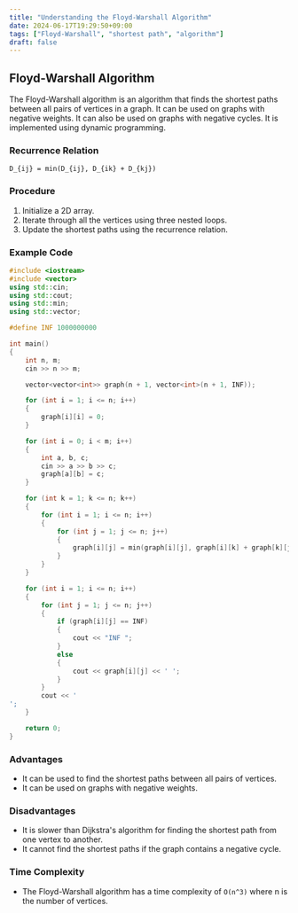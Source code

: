 ```yaml
---
title: "Understanding the Floyd-Warshall Algorithm"
date: 2024-06-17T19:29:50+09:00
tags: ["Floyd-Warshall", "shortest path", "algorithm"]
draft: false
---
```


## Floyd-Warshall Algorithm

The Floyd-Warshall algorithm is an algorithm that finds the shortest paths between all pairs of vertices in a graph. It can be used on graphs with negative weights.
It can also be used on graphs with negative cycles. It is implemented using dynamic programming.

### Recurrence Relation

```
D_{ij} = min(D_{ij}, D_{ik} + D_{kj})
```

### Procedure

1. Initialize a 2D array.
2. Iterate through all the vertices using three nested loops.
3. Update the shortest paths using the recurrence relation.

### Example Code

```cpp
#include <iostream>
#include <vector>
using std::cin;
using std::cout;
using std::min;
using std::vector;

#define INF 1000000000

int main()
{
    int n, m;
    cin >> n >> m;

    vector<vector<int>> graph(n + 1, vector<int>(n + 1, INF));

    for (int i = 1; i <= n; i++)
    {
        graph[i][i] = 0;
    }

    for (int i = 0; i < m; i++)
    {
        int a, b, c;
        cin >> a >> b >> c;
        graph[a][b] = c;
    }

    for (int k = 1; k <= n; k++)
    {
        for (int i = 1; i <= n; i++)
        {
            for (int j = 1; j <= n; j++)
            {
                graph[i][j] = min(graph[i][j], graph[i][k] + graph[k][j]);
            }
        }
    }

    for (int i = 1; i <= n; i++)
    {
        for (int j = 1; j <= n; j++)
        {
            if (graph[i][j] == INF)
            {
                cout << "INF ";
            }
            else
            {
                cout << graph[i][j] << ' ';
            }
        }
        cout << '
';
    }

    return 0;
}
```

### Advantages

- It can be used to find the shortest paths between all pairs of vertices.
- It can be used on graphs with negative weights.

### Disadvantages

- It is slower than Dijkstra's algorithm for finding the shortest path from one vertex to another.
- It cannot find the shortest paths if the graph contains a negative cycle.

### Time Complexity

- The Floyd-Warshall algorithm has a time complexity of `O(n^3)` where n is the number of vertices.
